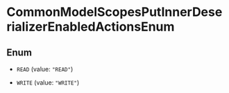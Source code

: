 

# CommonModelScopesPutInnerDeserializerEnabledActionsEnum

## Enum


* `READ` (value: `"READ"`)

* `WRITE` (value: `"WRITE"`)



